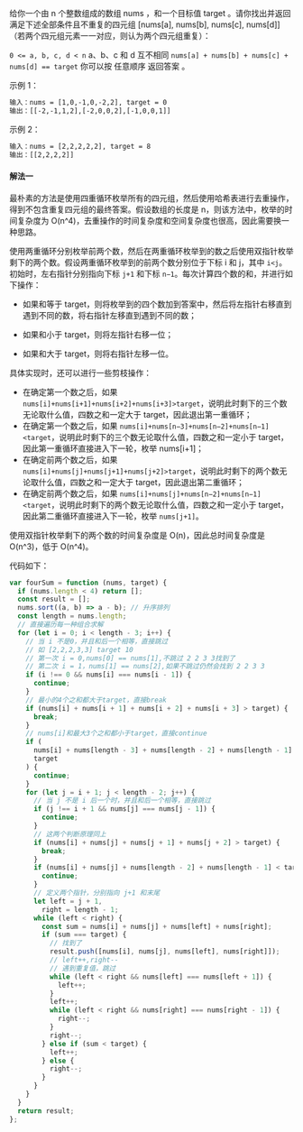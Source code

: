 给你一个由 n 个整数组成的数组 nums ，和一个目标值 target 。请你找出并返回满足下述全部条件且不重复的四元组 [nums[a], nums[b], nums[c], nums[d]] （若两个四元组元素一一对应，则认为两个四元组重复）：

`0 <= a, b, c, d < n`
a、b、c 和 d 互不相同
`nums[a] + nums[b] + nums[c] + nums[d] == target`
你可以按 任意顺序 返回答案 。

示例 1：

```tex
输入：nums = [1,0,-1,0,-2,2], target = 0
输出：[[-2,-1,1,2],[-2,0,0,2],[-1,0,0,1]]
```

示例 2：

```tex
输入：nums = [2,2,2,2,2], target = 8
输出：[[2,2,2,2]]
```

#### 解法一

最朴素的方法是使用四重循环枚举所有的四元组，然后使用哈希表进行去重操作，得到不包含重复四元组的最终答案。假设数组的长度是 n，则该方法中，枚举的时间复杂度为 O(n^4)，去重操作的时间复杂度和空间复杂度也很高，因此需要换一种思路。

使用两重循环分别枚举前两个数，然后在两重循环枚举到的数之后使用双指针枚举剩下的两个数。假设两重循环枚举到的前两个数分别位于下标 i 和 j，其中 `i<j`。初始时，左右指针分别指向下标 `j+1` 和下标 `n−1`。每次计算四个数的和，并进行如下操作：

- 如果和等于 target，则将枚举到的四个数加到答案中，然后将左指针右移直到遇到不同的数，将右指针左移直到遇到不同的数；

- 如果和小于 target，则将左指针右移一位；

- 如果和大于 target，则将右指针左移一位。

具体实现时，还可以进行一些剪枝操作：

- 在确定第一个数之后，如果 `nums[i]+nums[i+1]+nums[i+2]+nums[i+3]>target`，说明此时剩下的三个数无论取什么值，四数之和一定大于 target，因此退出第一重循环；
- 在确定第一个数之后，如果 `nums[i]+nums[n−3]+nums[n−2]+nums[n−1]<target`，说明此时剩下的三个数无论取什么值，四数之和一定小于 target，因此第一重循环直接进入下一轮，枚举 nums[i+1]；
- 在确定前两个数之后，如果 `nums[i]+nums[j]+nums[j+1]+nums[j+2]>target`，说明此时剩下的两个数无论取什么值，四数之和一定大于 target，因此退出第二重循环；
- 在确定前两个数之后，如果 `nums[i]+nums[j]+nums[n−2]+nums[n−1]<target`，说明此时剩下的两个数无论取什么值，四数之和一定小于 target，因此第二重循环直接进入下一轮，枚举 `nums[j+1]`。

使用双指针枚举剩下的两个数的时间复杂度是 O(n)，因此总时间复杂度是 O(n^3)，低于 O(n^4)。

代码如下：

```js
var fourSum = function (nums, target) {
  if (nums.length < 4) return [];
  const result = [];
  nums.sort((a, b) => a - b); // 升序排列
  const length = nums.length;
  // 直接遍历每一种组合求解
  for (let i = 0; i < length - 3; i++) {
    // 当 i 不是0，并且和后一个相等，直接跳过
    // 如 [2,2,2,3,3] target 10
    // 第一次 i = 0,nums[0] == nums[1],不跳过 2 2 3 3找到了
    // 第二次 i = 1，nums[1] == nums[2],如果不跳过仍然会找到 2 2 3 3
    if (i !== 0 && nums[i] === nums[i - 1]) {
      continue;
    }
    // 最小的4个之和都大于target，直接break
    if (nums[i] + nums[i + 1] + nums[i + 2] + nums[i + 3] > target) {
      break;
    }
    // nums[i]和最大3个之和都小于target，直接continue
    if (
      nums[i] + nums[length - 3] + nums[length - 2] + nums[length - 1] <
      target
    ) {
      continue;
    }
    for (let j = i + 1; j < length - 2; j++) {
      // 当 j 不是 i 后一个时，并且和后一个相等，直接跳过
      if (j !== i + 1 && nums[j] === nums[j - 1]) {
        continue;
      }
      // 这两个判断原理同上
      if (nums[i] + nums[j] + nums[j + 1] + nums[j + 2] > target) {
        break;
      }
      if (nums[i] + nums[j] + nums[length - 2] + nums[length - 1] < target) {
        continue;
      }
      // 定义两个指针，分别指向 j+1 和末尾
      let left = j + 1,
        right = length - 1;
      while (left < right) {
        const sum = nums[i] + nums[j] + nums[left] + nums[right];
        if (sum === target) {
          // 找到了
          result.push([nums[i], nums[j], nums[left], nums[right]]);
          // left++,right--
          // 遇到重复值，跳过
          while (left < right && nums[left] === nums[left + 1]) {
            left++;
          }
          left++;
          while (left < right && nums[right] === nums[right - 1]) {
            right--;
          }
          right--;
        } else if (sum < target) {
          left++;
        } else {
          right--;
        }
      }
    }
  }
  return result;
};
```
